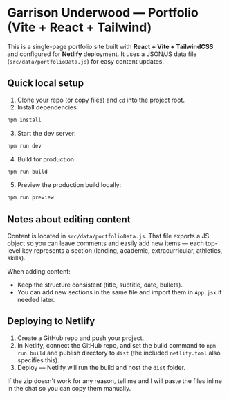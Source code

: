 # Garrison Underwood — Portfolio (Vite + React + Tailwind)

This is a single-page portfolio site built with **React + Vite + TailwindCSS** and configured for **Netlify** deployment.
It uses a JSON/JS data file (`src/data/portfolioData.js`) for easy content updates.

## Quick local setup

1. Clone your repo (or copy files) and `cd` into the project root.
2. Install dependencies:
```bash
npm install
```

3. Start the dev server:
```bash
npm run dev
```

4. Build for production:
```bash
npm run build
```

5. Preview the production build locally:
```bash
npm run preview
```

## Notes about editing content
Content is located in `src/data/portfolioData.js`. That file exports a JS object so you can leave comments and easily add new items — each top-level key represents a section (landing, academic, extracurricular, athletics, skills).

When adding content:
- Keep the structure consistent (title, subtitle, date, bullets).
- You can add new sections in the same file and import them in `App.jsx` if needed later.

## Deploying to Netlify
1. Create a GitHub repo and push your project.
2. In Netlify, connect the GitHub repo, and set the build command to `npm run build` and publish directory to `dist` (the included `netlify.toml` also specifies this).
3. Deploy — Netlify will run the build and host the `dist` folder.

If the zip doesn't work for any reason, tell me and I will paste the files inline in the chat so you can copy them manually.
